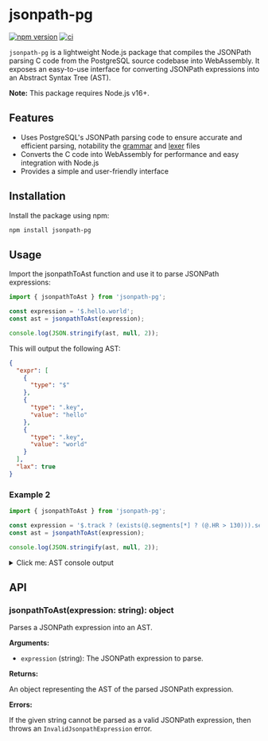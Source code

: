# jsonpath-pg

[![npm version](https://badge.fury.io/js/jsonpath-pg.svg)](https://www.npmjs.com/package/jsonpath-pg)
[![ci](https://github.com/zone117x/jsonpath-pg/actions/workflows/ci.yml/badge.svg)](https://github.com/zone117x/jsonpath-pg/actions/workflows/ci.yml)

`jsonpath-pg` is a lightweight Node.js package that compiles the JSONPath parsing C code from the PostgreSQL source codebase into WebAssembly. It exposes an easy-to-use interface for converting JSONPath expressions into an Abstract Syntax Tree (AST).

**Note:** This package requires Node.js v16+.


## Features

- Uses PostgreSQL's JSONPath parsing code to ensure accurate and efficient parsing, notability
 the [grammar](https://github.com/postgres/postgres/blob/16dc2703c5413534d4989e08253e8f4fcb0e2aab/src/backend/utils/adt/jsonpath_gram.y) and [lexer](https://github.com/postgres/postgres/blob/16dc2703c5413534d4989e08253e8f4fcb0e2aab/src/backend/utils/adt/jsonpath_scan.l) files
- Converts the C code into WebAssembly for performance and easy integration with Node.js
- Provides a simple and user-friendly interface

## Installation

Install the package using npm:

```sh
npm install jsonpath-pg
```

## Usage
Import the jsonpathToAst function and use it to parse JSONPath expressions:

```js
import { jsonpathToAst } from 'jsonpath-pg';

const expression = '$.hello.world';
const ast = jsonpathToAst(expression);

console.log(JSON.stringify(ast, null, 2));
```

This will output the following AST:
```json
{
  "expr": [
    {
      "type": "$"
    },
    {
      "type": ".key",
      "value": "hello"
    },
    {
      "type": ".key",
      "value": "world"
    }
  ],
  "lax": true
}
```

### Example 2

```js
import { jsonpathToAst } from 'jsonpath-pg';

const expression = '$.track ? (exists(@.segments[*] ? (@.HR > 130))).segments.size()';
const ast = jsonpathToAst(expression);

console.log(JSON.stringify(ast, null, 2));
```

<details>
  <summary>Click me: AST console output</summary>
  
  ### Some Code
  ```json
  {
    "expr": [
      {
        "type": "$"
      },
      {
        "type": ".key",
        "value": "track"
      },
      {
        "type": "?",
        "arg": [
          {
            "type": "exists",
            "arg": [
              {
                "type": "@"
              },
              {
                "type": ".key",
                "value": "segments"
              },
              {
                "type": "[*]"
              },
              {
                "type": "?",
                "arg": [
                  {
                    "type": ">",
                    "left": [
                      {
                        "type": "@"
                      },
                      {
                        "type": ".key",
                        "value": "HR"
                      }
                    ],
                    "right": [
                      {
                        "type": "numeric",
                        "value": 130
                      }
                    ]
                  }
                ]
              }
            ]
          }
        ]
      },
      {
        "type": ".key",
        "value": "segments"
      },
      {
        "type": "size"
      }
    ],
    "lax": true
  }
  ```
</details>

## API

### jsonpathToAst(expression: string): object

Parses a JSONPath expression into an AST.

**Arguments:**

- `expression` (string): The JSONPath expression to parse.

**Returns:**

An object representing the AST of the parsed JSONPath expression.

**Errors:**

If the given string cannot be parsed as a valid JSONPath expression, then throws an `InvalidJsonpathExpression` error.
